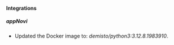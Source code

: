 
#### Integrations

##### appNovi

- Updated the Docker image to: *demisto/python3:3.12.8.1983910*.

